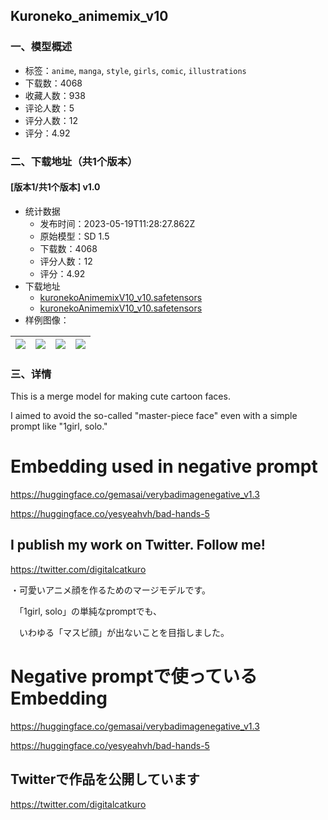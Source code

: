 ## Kuroneko_animemix_v10
### 一、模型概述

- 标签：`anime`, `manga`, `style`, `girls`, `comic`, `illustrations`
- 下载数：4068
- 收藏人数：938
- 评论人数：5
- 评分人数：12
- 评分：4.92

### 二、下载地址（共1个版本）

#### [版本1/共1个版本] v1.0

- 统计数据
  - 发布时间：2023-05-19T11:28:27.862Z
  - 原始模型：SD 1.5
  - 下载数：4068
  - 评分人数：12
  - 评分：4.92
- 下载地址
  - [kuronekoAnimemixV10_v10.safetensors](https://civitai.com/api/download/models/74845?type=Model&format=SafeTensor&size=full&fp=fp32)
  - [kuronekoAnimemixV10_v10.safetensors](https://civitai.com/api/download/models/74845)
- 样例图像：

| <img src="https://image.civitai.com/xG1nkqKTMzGDvpLrqFT7WA/d972c33e-8163-4196-a537-8a59c5f747a3/width=450/836225.jpeg" /> | <img src="https://image.civitai.com/xG1nkqKTMzGDvpLrqFT7WA/d499fcb8-5e11-46c2-854a-17210affcbf8/width=450/836223.jpeg" /> | <img src="https://image.civitai.com/xG1nkqKTMzGDvpLrqFT7WA/6c7de454-7665-4df5-926d-71f2917093e0/width=450/836220.jpeg" /> | <img src="https://image.civitai.com/xG1nkqKTMzGDvpLrqFT7WA/a92ee816-49eb-43ef-bc1d-cf879d897381/width=450/836221.jpeg" /> |
| ---- | ---- | ---- | ---- |


### 三、详情
<p>This is a merge model for making cute cartoon faces.</p><p>I aimed to avoid the so-called "master-piece face" even with a simple prompt like "1girl, solo."</p><p></p><h1>Embedding used in negative prompt</h1><p><a target="_blank" rel="ugc" href="https://huggingface.co/gemasai/verybadimagenegative_v1.3">https://huggingface.co/gemasai/verybadimagenegative_v1.3</a></p><p><a target="_blank" rel="ugc" href="https://huggingface.co/yesyeahvh/bad-hands-5">https://huggingface.co/yesyeahvh/bad-hands-5</a></p><p></p><h2>I publish my work on Twitter. Follow me!</h2><p><a target="_blank" rel="ugc" href="https://twitter.com/digitalcatkuro">https://twitter.com/digitalcatkuro</a></p><p></p><p>・可愛いアニメ顔を作るためのマージモデルです。</p><p>　「1girl, solo」の単純なpromptでも、</p><p>　いわゆる「マスピ顔」が出ないことを目指しました。</p><p></p><h1>Negative promptで使っているEmbedding</h1><p><a target="_blank" rel="ugc" href="https://huggingface.co/gemasai/verybadimagenegative_v1.3">https://huggingface.co/gemasai/verybadimagenegative_v1.3</a></p><p><a target="_blank" rel="ugc" href="https://huggingface.co/yesyeahvh/bad-hands-5">https://huggingface.co/yesyeahvh/bad-hands-5</a></p><p></p><h2>Twitterで作品を公開しています</h2><p><a target="_blank" rel="ugc" href="https://twitter.com/digitalcatkuro">https://twitter.com/digitalcatkuro</a></p>